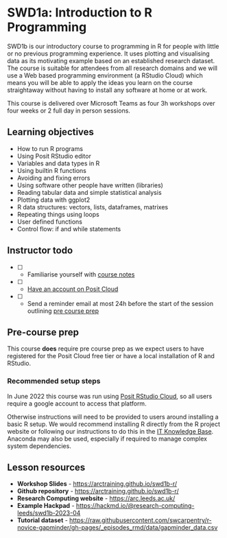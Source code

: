 # SWD1a: Introduction to R Programming

SWD1b is our introductory course to programming in R for people with little or no previous programming experience. It uses plotting and visualising data as its motivating example based on an established research dataset. The course is suitable for attendees from all research domains and we will use a Web based programming environment (a RStudio Cloud) which means you will be able to apply the ideas you learn on the course straightaway without having to install any software at home or at work.

This course is delivered over Microsoft Teams as four 3h workshops over four weeks or 2 full day in person sessions.

## Learning objectives

- How to run R programs
- Using Posit RStudio editor
- Variables and data types in R
- Using builtin R functions
- Avoiding and fixing errors
- Using software other people have written (libraries)
- Reading tabular data and simple statistical analysis
- Plotting data with ggplot2
- R data structures: vectors, lists, dataframes, matrixes
- Repeating things using loops
- User defined functions
- Control flow: if and while statements

## Instructor todo

- [ ] - Familiarise yourself with [course notes](https://arctraining.github.io/swd1b-r/)
- [ ] - [Have an account on Posit Cloud](https://posit.cloud/) 
- [ ] - Send a reminder email at most 24h before the start of the session outlining [pre course prep](#Pre-course-prep)

## Pre-course prep

This course **does** require pre course prep as we expect users to have registered for the Posit Cloud free tier or have a local installation of R and RStudio.

### Recommended setup steps

In June 2022 this course was run using [Posit RStudio Cloud](https://posit.cloud/), so all users require a google account to access that platform.

Otherwise instructions will need to be provided to users around installing a basic R setup. We would recommend installing R directly from the R project website or following our instructions to do this in the [IT Knowledge Base](https://it.leeds.ac.uk/it?id=kb_article_view&table=kb_knowledge&sys_kb_id=4e1642d71b6fa4504d79b455464bcb13). 
Anaconda may also be used, especially if required to manage complex system dependencies.

## Lesson resources

- **Workshop Slides** - https://arctraining.github.io/swd1b-r/
- **Github repository** - https://arctraining.github.io/swd1b-r/
- **Research Computing website** - https://arc.leeds.ac.uk/
- **Example Hackpad** - https://hackmd.io/@research-computing-leeds/swd1b-2023-04
- **Tutorial dataset** - https://raw.githubusercontent.com/swcarpentry/r-novice-gapminder/gh-pages/_episodes_rmd/data/gapminder_data.csv 
